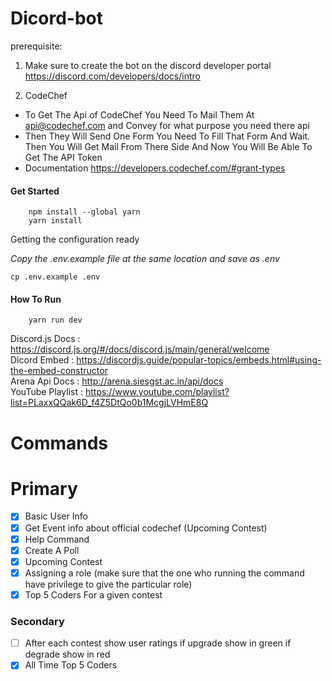 # Dicord-bot
prerequisite: 

  1) Make sure to create the bot on the discord developer portal https://discord.com/developers/docs/intro
  
  2) CodeChef
- To Get The Api of CodeChef You Need To Mail Them At api@codechef.com and Convey for what purpose you need there api
- Then They Will Send One Form You Need To Fill That Form And Wait. Then You Will Get Mail From There Side And Now You Will Be Able To Get The API Token 
- Documentation https://developers.codechef.com/#grant-types
<h4> Get Started</h4>

``` 
    npm install --global yarn
    yarn install 
```
Getting the configuration ready

*Copy the .env.example file at the same location and save as .env*
```
cp .env.example .env
```
<h4> How To Run </h4>

```
    yarn run dev
```

Discord.js Docs : https://discord.js.org/#/docs/discord.js/main/general/welcome
<br>
Dicord Embed : https://discordjs.guide/popular-topics/embeds.html#using-the-embed-constructor
<br>
Arena Api Docs : http://arena.siesgst.ac.in/api/docs
<br>
YouTube Playlist : https://www.youtube.com/playlist?list=PLaxxQQak6D_f4Z5DtQo0b1McgjLVHmE8Q

<h1>Commands</h1>
<h1>Primary</h1>

- [x] Basic User Info
- [x] Get Event info about official codechef (Upcoming Contest)
- [x] Help Command
- [x] Create A Poll
- [x] Upcoming Contest
- [x] Assigning a role (make sure that the one who running the command have privilege to give the particular role)
- [x] Top 5 Coders For a given contest

<h3>Secondary</h3>

- [ ] After each contest show user ratings if upgrade show in green if degrade show in red
- [x] All Time Top 5 Coders
